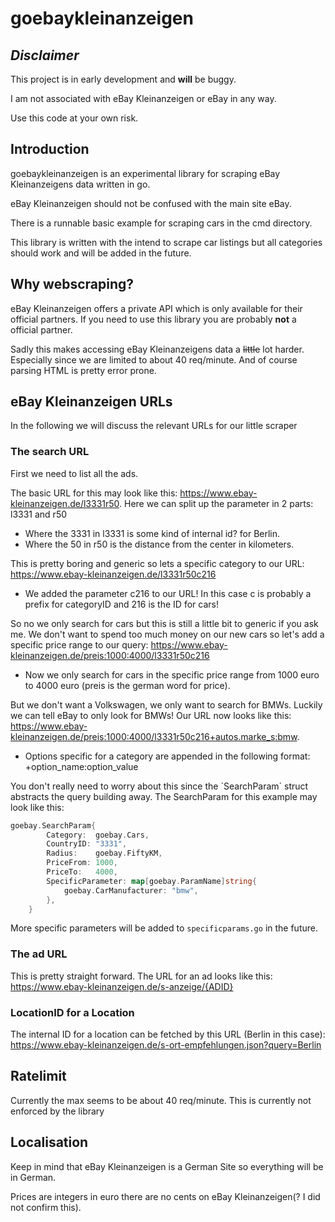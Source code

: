 # goebaykleinanzeigen

## _Disclaimer_

This project is in early development and **will** be buggy.

I am not associated with eBay Kleinanzeigen or eBay in any way.

Use this code at your own risk.

## Introduction

goebaykleinanzeigen is an experimental library for scraping eBay Kleinanzeigens data written in go.

eBay Kleinanzeigen should not be confused with the main site eBay.

There is a runnable basic example for scraping cars in the cmd directory.

This library is written with the intend to scrape car listings but all categories should work and will be added in the future.

## Why webscraping?

eBay Kleinanzeigen offers a private API which is only available for their official partners.
If you need to use this library you are probably **not** a official partner.

Sadly this makes accessing eBay Kleinanzeigens data a ~~little~~ lot harder. Especially since we are limited to about 40 req/minute.
And of course parsing HTML is pretty error prone.

## eBay Kleinanzeigen URLs

In the following we will discuss the relevant URLs for our little scraper

### The search URL

First we need to list all the ads.

The basic URL for this may look like this: <https://www.ebay-kleinanzeigen.de/l3331r50>. Here we can split up the parameter in 2 parts: l3331 and r50

- Where the 3331 in l3331 is some kind of internal id? for Berlin.
- Where the 50 in r50 is the distance from the center in kilometers.

This is pretty boring and generic so lets a specific category to our URL: <https://www.ebay-kleinanzeigen.de/l3331r50c216>

- We added the parameter c216 to our URL! In this case c is probably a prefix for categoryID and 216 is the ID for cars!

So no we only search for cars but this is still a little bit to generic if you ask me. We don't want to spend too much money on our new cars so let's add a specific
price range to our query: <https://www.ebay-kleinanzeigen.de/preis:1000:4000/l3331r50c216>

- Now we only search for cars in the specific price range from 1000 euro to 4000 euro (preis is the german word for price).

But we don't want a Volkswagen, we only want to search for BMWs. Luckily we can tell eBay to only look for BMWs! Our URL now looks like this: <https://www.ebay-kleinanzeigen.de/preis:1000:4000/l3331r50c216+autos.marke_s:bmw>.

- Options specific for a category are appended in the following format: +option_name:option_value

You don't really need to worry about this since the `SearchParam´ struct abstracts the query building away. The SearchParam for this example may look like this:

```go
goebay.SearchParam{
		Category:  goebay.Cars,
		CountryID: "3331",
		Radius:    goebay.FiftyKM,
		PriceFrom: 1000,
		PriceTo:   4000,
		SpecificParameter: map[goebay.ParamName]string{
			goebay.CarManufacturer: "bmw",
		},
	}
```

More specific parameters will be added to `specificparams.go` in the future.

### The ad URL

This is pretty straight forward. The URL for an ad looks like this: <https://www.ebay-kleinanzeigen.de/s-anzeige/{ADID}>

### LocationID for a Location

The internal ID for a location can be fetched by this URL (Berlin in this case): <https://www.ebay-kleinanzeigen.de/s-ort-empfehlungen.json?query=Berlin>

## Ratelimit

Currently the max seems to be about 40 req/minute. This is currently not enforced by the library

## Localisation

Keep in mind that eBay Kleinanzeigen is a German Site so everything will be in German.

Prices are integers in euro there are no cents on eBay Kleinanzeigen(? I did not confirm this).

